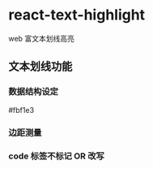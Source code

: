 # react-text-highlight

web 富文本划线高亮

## 文本划线功能

### 数据结构设定

#fbf1e3

### 边距测量

### code 标签不标记 OR 改写
